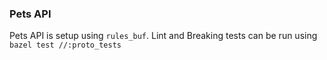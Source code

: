 ### Pets API

Pets API is setup using `rules_buf`. Lint and Breaking tests can be run using `bazel test //:proto_tests`
